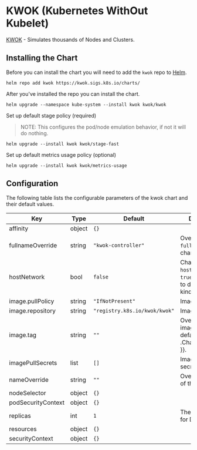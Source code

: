 # KWOK (Kubernetes WithOut Kubelet)

[KWOK](https://kwok.sigs.k8s.io/) - Simulates thousands of Nodes and Clusters.

## Installing the Chart

Before you can install the chart you will need to add the `kwok` repo to [Helm](https://helm.sh/).

```shell
helm repo add kwok https://kwok.sigs.k8s.io/charts/
```

After you've installed the repo you can install the chart.

```shell
helm upgrade --namespace kube-system --install kwok kwok/kwok
```

Set up default stage policy (required)
> NOTE: This configures the pod/node emulation behavior, if not it will do nothing.

```shell
helm upgrade --install kwok kwok/stage-fast
```

Set up default metrics usage policy (optional)

```shell
helm upgrade --install kwok kwok/metrics-usage
```

## Configuration

The following table lists the configurable parameters of the kwok chart and their default values.

| Key | Type | Default | Description |
|-----|------|---------|-------------|
| affinity | object | `{}` |  |
| fullnameOverride | string | `"kwok-controller"` | Override the `fullname` of the chart. |
| hostNetwork | bool | `false` | Change `hostNetwork` to `true` if you want to deploy in a kind cluster. |
| image.pullPolicy | string | `"IfNotPresent"` | Image pull policy. |
| image.repository | string | `"registry.k8s.io/kwok/kwok"` | Image repository. |
| image.tag | string | `""` | Overrides the image tag whose default is {{ .Chart.AppVersion }}. |
| imagePullSecrets | list | `[]` | Image pull secrets. |
| nameOverride | string | `""` | Override the `name` of the chart. |
| nodeSelector | object | `{}` |  |
| podSecurityContext | object | `{}` |  |
| replicas | int | `1` | The replica count for Deployment. |
| resources | object | `{}` |  |
| securityContext | object | `{}` |  |
